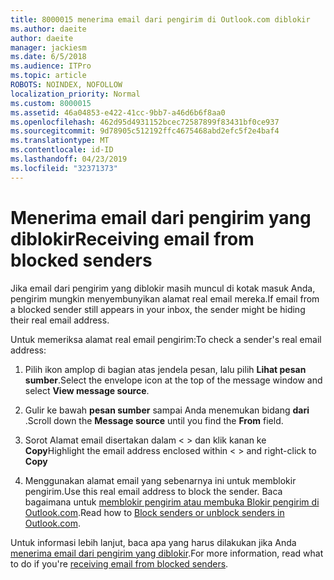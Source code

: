 ```yaml
---
title: 8000015 menerima email dari pengirim di Outlook.com diblokir
ms.author: daeite
author: daeite
manager: jackiesm
ms.date: 6/5/2018
ms.audience: ITPro
ms.topic: article
ROBOTS: NOINDEX, NOFOLLOW
localization_priority: Normal
ms.custom: 8000015
ms.assetid: 46a04853-e422-41cc-9bb7-a46d6b6f8aa0
ms.openlocfilehash: 462d95d4931152bcec72587899f83431bf0ce937
ms.sourcegitcommit: 9d78905c512192ffc4675468abd2efc5f2e4baf4
ms.translationtype: MT
ms.contentlocale: id-ID
ms.lasthandoff: 04/23/2019
ms.locfileid: "32371373"
---
```

# <a name="receiving-email-from-blocked-senders"></a><span data-ttu-id="e1f92-102">Menerima email dari pengirim yang diblokir</span><span class="sxs-lookup"><span data-stu-id="e1f92-102">Receiving email from blocked senders</span></span>

<span data-ttu-id="e1f92-103">Jika email dari pengirim yang diblokir masih muncul di kotak masuk Anda, pengirim mungkin menyembunyikan alamat real email mereka.</span><span class="sxs-lookup"><span data-stu-id="e1f92-103">If email from a blocked sender still appears in your inbox, the sender might be hiding their real email address.</span></span>
  
<span data-ttu-id="e1f92-104">Untuk memeriksa alamat real email pengirim:</span><span class="sxs-lookup"><span data-stu-id="e1f92-104">To check a sender's real email address:</span></span>
  
1. <span data-ttu-id="e1f92-105">Pilih ikon amplop di bagian atas jendela pesan, lalu pilih **Lihat pesan sumber**.</span><span class="sxs-lookup"><span data-stu-id="e1f92-105">Select the envelope icon at the top of the message window and select **View message source**.</span></span>
    
2. <span data-ttu-id="e1f92-106">Gulir ke bawah **pesan sumber** sampai Anda menemukan bidang **dari** .</span><span class="sxs-lookup"><span data-stu-id="e1f92-106">Scroll down the **Message source** until you find the **From** field.</span></span> 
    
3. <span data-ttu-id="e1f92-107">Sorot Alamat email disertakan dalam \< \> dan klik kanan ke **Copy**</span><span class="sxs-lookup"><span data-stu-id="e1f92-107">Highlight the email address enclosed within \< \> and right-click to **Copy**</span></span>
    
4. <span data-ttu-id="e1f92-108">Menggunakan alamat email yang sebenarnya ini untuk memblokir pengirim.</span><span class="sxs-lookup"><span data-stu-id="e1f92-108">Use this real email address to block the sender.</span></span> <span data-ttu-id="e1f92-109">Baca bagaimana untuk [memblokir pengirim atau membuka Blokir pengirim di Outlook.com](https://support.office.com/article/afba1c94-77bb-4f50-8b85-057cf52f4d5e.aspx).</span><span class="sxs-lookup"><span data-stu-id="e1f92-109">Read how to [Block senders or unblock senders in Outlook.com](https://support.office.com/article/afba1c94-77bb-4f50-8b85-057cf52f4d5e.aspx).</span></span>
    
<span data-ttu-id="e1f92-110">Untuk informasi lebih lanjut, baca apa yang harus dilakukan jika Anda [menerima email dari pengirim yang diblokir](https://go.microsoft.com/fwlink/p/?linkid=2002011&amp;clcid=0x409).</span><span class="sxs-lookup"><span data-stu-id="e1f92-110">For more information, read what to do if you're [receiving email from blocked senders](https://go.microsoft.com/fwlink/p/?linkid=2002011&amp;clcid=0x409).</span></span>
  

